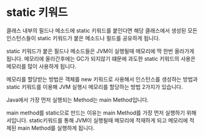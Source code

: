 # static 키워드
클래스 내부의 필드나 메소드에 static 키워드를 붙인다면
해당 클래스에서 생성된 모든 인스턴스들이 static 키워드가 붙은 메소드나 필드를 공유하게 됩니다.

static 키워드가 붙은 필드나 메소드들은 JVM이 실행될때 메모리에 딱 한번 올라가게 됩니다.
메모리에 올라간후에는 GC가 되지않기 떄문에 과도한 static 키워드의 사용은 메모리를 많이 사용하게 됩니다.

메모리를 할당받는 방법은 객체를 new 키워드로 사용해서 인스턴스를 생성하는 방법과 static 키워드를 이용해
JVM 실행시 메모리를 할당하는 방법 2가지가 있습니다.

Java에서 가장 먼저 실행되는 Method는 main Method입니다.

main method를 static으로 만드는 이유는 
main Method를 가장 먼저 실행하기 위해서입니다.
static키워드를 통해 JVM이 실행될때 메모리에 적재하게 되고
메모리에 적제된 main Method를 실행하게 됩니다.